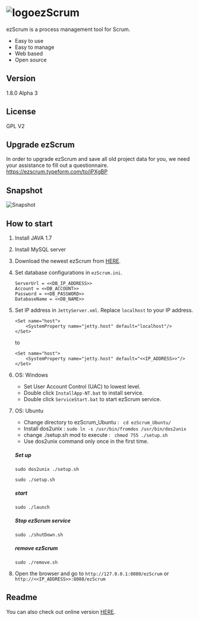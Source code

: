 ![logo](https://raw.githubusercontent.com/ezScrum/ezScrum/master/WebContent/images/readme/ezscrum_log_big.png)ezScrum
=======

ezScrum is a process management tool for Scrum.

- Easy to use
- Easy to manage
- Web based
- Open source


Version
------------
1.8.0 Alpha 3


License
------------
GPL V2


Upgrade ezScrum
------------
In order to upgrade ezScrum and save all old project data for you, we need your assistance to fill out a questionnaire.
[https://ezscrum.typeform.com/to/iPXgBP
](https://ezscrum.typeform.com/to/iPXgBP "https://ezscrum.typeform.com/to/iPXgBP")

Snapshot
------------
![Snapshot](https://raw.githubusercontent.com/ezScrum/ezScrum/master/WebContent/images/readme/snapshot.png)


How to start
------------
1. Install JAVA 1.7
2. Install MySQL server
3. Download the newest ezScrum from <a href="https://sourceforge.net/projects/ezscrum/">HERE</a>.
4. Set database configurations in ```ezScrum.ini```.

    ```
    ServerUrl = <<DB_IP_ADDRESS>>
    Account = <<DB_ACCOUNT>>
    Password = <<DB_PASSWORD>>
    DatabaseName = <<DB_NAME>>
    ```

5. Set IP address in ```JettyServer.xml```. Replace ``localhost`` to your IP address.

    ```
    <Set name="host">
        <SystemProperty name="jetty.host" default="localhost"/>
    </Set>
    ```

    to

    ```
    <Set name="host">
        <SystemProperty name="jetty.host" default="<<IP_ADDRESS>>"/>
    </Set>
    ```

6. OS: Windows
    - Set User Account Control (UAC) to lowest level.
    - Double click ```InstallApp-NT.bat``` to install service.
    - Double click ```ServiceStart.bat``` to start ezScrum service.

7. OS: Ubuntu

	- Change directory to ezScrum_Ubuntu : ``` cd ezScrum_Ubuntu/```
	- Install dos2unix : ```sudo ln -s /usr/bin/fromdos /usr/bin/dos2unix```
	- change ./setup.sh mod to execute : ``` chmod 755 ./setup.sh```
	- Use dos2unix command only once in the first time.

	##### Set up
	
	```
	sudo dos2unix ./setup.sh
	```
	
	```
	sudo ./setup.sh
	```
	##### start

	```    
	sudo ./launch
	```
	##### Stop ezScrum service

	```
	sudo ./shutDown.sh
	```
	##### remove ezScrum

	```
	sudo ./remove.sh
	```
8. Open the browser and go to ``http://127.0.0.1:8080/ezScrum`` or ``http://<<IP_ADDRESS>>:8080/ezScrum``


Readme
----------
You can also check out online version <a href="https://github.com/ezScrum/ezScrum/blob/master/README.md">HERE</a>.
